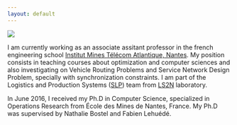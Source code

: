 ```yaml
---
layout: default
---
```


<img id='me' src="{{ site.url }}/images/me.jpg">

I am currently working as an associate assitant professor in the french engineering school [Institut Mines Télécom Atlantique, Nantes](http://www.imt-atlantique.fr). My position consists in teaching courses about optimization and computer sciences and also investigating on Vehicle Routing Problems and Service Network Design Problem, specially with synchronization constraints. I am part of the Logistics and Production Systems ([SLP](http://www.ls2n.fr/equipe/slp)) team from [LS2N](http://www.ls2n.fr) laboratory.

In June 2016, I received my Ph.D in Computer Science, specialized in Operations Research from École des Mines de Nantes, France. My Ph.D was supervised by Nathalie Bostel and Fabien Lehuédé.
